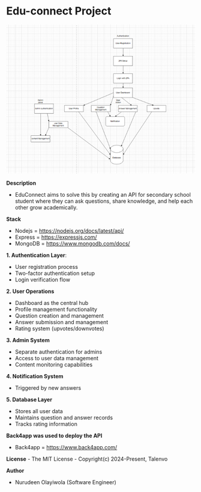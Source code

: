 
# Edu-connect Project
![Architecture Diagram](/screenshotImage/screenshot.png)




 **Description**
   - EduConnect aims to solve this by creating an API for secondary 
     school student where they can ask questions, 
     share knowledge, and help each other grow academically.



 **Stack**
  - Nodejs = <https://nodejs.org/docs/latest/api/>
  - Express = <https://expressjs.com/>
  - MongoDB = <https://www.mongodb.com/docs/>

  **1. Authentication Layer**:
  - User registration process
  - Two-factor authentication setup
  - Login verification flow

  **2. User Operations**
  - Dashboard as the central hub
  - Profile management functionality
  - Question creation and management
  - Answer submission and management
  - Rating system (upvotes/downvotes)

  **3. Admin System**
  - Separate authentication for admins
  - Access to user data management
  - Content monitoring capabilities

  **4. Notification System**
  - Triggered by new answers

  **5. Database Layer**
  - Stores all user data
  - Maintains question and answer records
  - Tracks rating information

  **Back4app was used to deploy the API**
   - Back4app = <https://www.back4app.com/>

  **License**
    - The MIT License - Copyright(c) 2024-Present, Talenvo

  **Author**
   - Nurudeen Olayiwola (Software Engineer)




